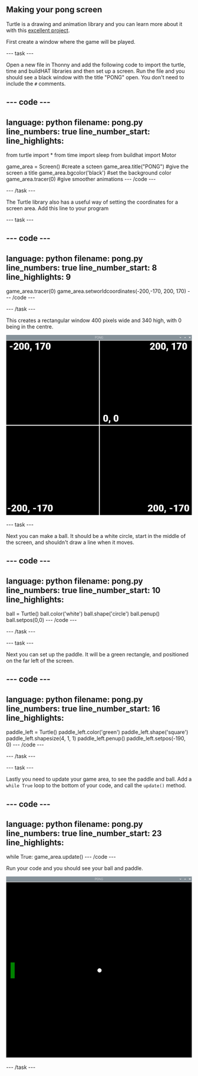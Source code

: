 ## Making your pong screen

Turtle is a drawing and animation library and you can learn more about it with this [excellent project](https://projects.raspberrypi.org/en/projects/turtle-race). 


First create a window where the game will be played. 

--- task ---

Open a new file in Thonny and add the following code to import the turtle, time and buildHAT libraries and then set up a screen. Run the file and you should see a black window with the title "PONG" open. You don't need to include the `#` comments.

--- code ---
---
language: python
filename: pong.py
line_numbers: true
line_number_start: 
line_highlights: 
---
from turtle import *
from time import sleep
from buildhat import Motor

game_area = Screen() #create a scteen
game_area.title("PONG") #give the screen a title
game_area.bgcolor('black') #set the background color
game_area.tracer(0) #give smoother animations
--- /code ---

--- /task ---

The Turtle library also has a useful way of setting the coordinates for a screen area. Add this line to your program

--- task ---

--- code ---
---
language: python
filename: pong.py
line_numbers: true
line_number_start: 8
line_highlights: 9
---
game_area.tracer(0)
game_area.setworldcoordinates(-200,-170, 200, 170)
--- /code ---

--- /task ---

This creates a rectangular window 400 pixels wide and 340 high, with 0 being in the centre. 

![A screenshot of the game window, showing the co-ordinates of each corner and the centre. Top left is -200,17, top right is 200,17, bottom left is -200,-17 and bottom right is 200,-17. The centre is 0,0](images/coords.png)

--- task ---

Next you can make a ball. It should be a white circle, start in the middle of the screen, and shouldn't draw a line when it moves.

--- code ---
---
language: python
filename: pong.py
line_numbers: true
line_number_start: 10
line_highlights: 
---

ball = Turtle()
ball.color('white')
ball.shape('circle')
ball.penup()
ball.setpos(0,0)
--- /code ---

--- /task ---

--- task ---

Next you can set up the paddle. It will be a green rectangle, and positioned on the far left of the screen.

--- code ---
---
language: python
filename: pong.py
line_numbers: true
line_number_start: 16
line_highlights: 
---

paddle_left = Turtle()
paddle_left.color('green')
paddle_left.shape('square')
paddle_left.shapesize(4, 1, 1)
paddle_left.penup()
paddle_left.setpos(-190, 0)
--- /code ---

--- /task ---

--- task ---

Lastly you need to update your game area, to see the paddle and ball. Add a `while True` loop to the bottom of your code, and call the `update()` method.

--- code ---
---
language: python
filename: pong.py
line_numbers: true
line_number_start: 23
line_highlights: 
---

while True:
    game_area.update()
--- /code ---

Run your code and you should see your ball and paddle.

![a white ball in the centre of a black window, with a green paddle on the far left](images/pong_static.png)

--- /task ---
